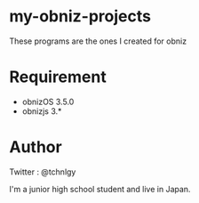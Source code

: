 # my-obniz-projects
These programs are the ones I created for obniz

# Requirement

* obnizOS 3.5.0
* obnizjs 3.*

# Author
Twitter : @tchnlgy

I'm a junior high school student and live in Japan.
